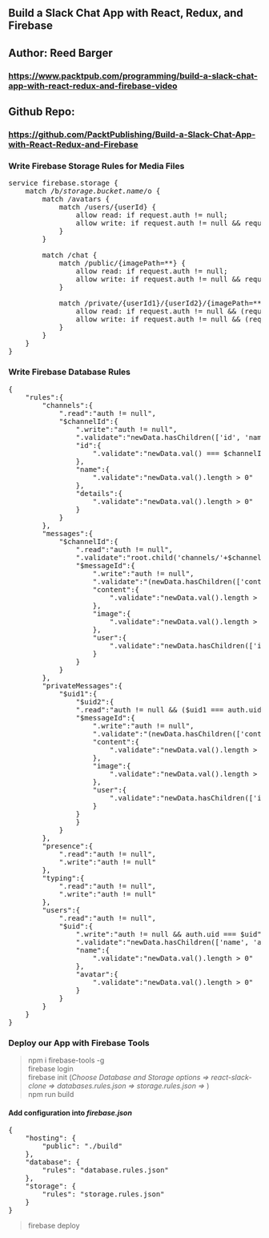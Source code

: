 ## Build a Slack Chat App with React, Redux, and Firebase
## Author: Reed Barger
### https://www.packtpub.com/programming/build-a-slack-chat-app-with-react-redux-and-firebase-video
## Github Repo:
### https://github.com/PacktPublishing/Build-a-Slack-Chat-App-with-React-Redux-and-Firebase

### Write Firebase Storage Rules for Media Files
<pre>
service firebase.storage {
    match /b/<i>storage.bucket.name</i>/o {
        match /avatars {
            match /users/{userId} {
                allow read: if request.auth != null;
                allow write: if request.auth != null && request.auth.uid == userId && request.resource.contentType.matches('image/.*') && request.resource.size < 1 * 1024 * 1024;
            }
        }

        match /chat {
            match /public/{imagePath=**} {
                allow read: if request.auth != null;
                allow write: if request.auth != null && request.resource.contentType.matches('image/.*') && request.resource.size < 1 * 1024 * 1024;
            }

            match /private/{userId1}/{userId2}/{imagePath=**} {
                allow read: if request.auth != null && (request.auth.uid == userId1 || request.auth.uid == userId2);
                allow write: if request.auth != null && (request.auth.uid == userId1 || request.auth.uid == userId2) && request.resource.contentType.matches('image/.*') && request.resource.size < 1 * 1024 * 1024;
            }
        }
    }
}
</pre>

### Write Firebase Database Rules
<pre>
{
    "rules":{
        "channels":{
            ".read":"auth != null",
            "$channelId":{
                ".write":"auth != null",
                ".validate":"newData.hasChildren(['id', 'name', 'createdBy', 'details'])",
                "id":{
                    ".validate":"newData.val() === $channelId"
                },
                "name":{
                    ".validate":"newData.val().length > 0"
                },
                "details":{
                    ".validate":"newData.val().length > 0"
                }
            }
        },
        "messages":{
            "$channelId":{
                ".read":"auth != null",
                ".validate":"root.child('channels/'+$channelId).exists()",
                "$messageId":{
                    ".write":"auth != null",
                    ".validate":"(newData.hasChildren(['content', 'user', 'timestamp']) && !newData.hasChildren(['image'])) || (newData.hasChildren(['image', 'user', 'timestamp']) && !newData.hasChildren(['content']))",
                    "content":{
                        ".validate":"newData.val().length > 0"
                    },
                    "image":{
                        ".validate":"newData.val().length > 0"
                    },
                    "user":{
                        ".validate":"newData.hasChildren(['id', 'name', 'avatar'])"
                    }
                }
            }
        },
        "privateMessages":{
            "$uid1":{
                "$uid2":{
                ".read":"auth != null && ($uid1 === auth.uid || $uid2 === auth.uid)",
                "$messageId":{
                    ".write":"auth != null",
                    ".validate":"(newData.hasChildren(['content', 'user', 'timestamp']) && !newData.hasChildren(['image'])) || (newData.hasChildren(['image', 'user', 'timestamp']) && !newData.hasChildren(['content']))",
                    "content":{
                        ".validate":"newData.val().length > 0"
                    },
                    "image":{
                        ".validate":"newData.val().length > 0"
                    },
                    "user":{
                        ".validate":"newData.hasChildren(['id', 'name', 'avatar'])"
                    }
                }
                }
            }
        },
        "presence":{
            ".read":"auth != null",
            ".write":"auth != null"
        },
        "typing":{
            ".read":"auth != null",
            ".write":"auth != null"
        },
        "users":{
            ".read":"auth != null",
            "$uid":{
                ".write":"auth != null && auth.uid === $uid",
                ".validate":"newData.hasChildren(['name', 'avatar'])",
                "name":{
                    ".validate":"newData.val().length > 0"
                },
                "avatar":{
                    ".validate":"newData.val().length > 0"
                }
            }
        }
    }
}
</pre>

### Deploy our App with Firebase Tools
> npm i firebase-tools -g<br />
> firebase login<br />
> firebase init (<i>Choose Database and Storage options => react-slack-clone => databases.rules.json => storage.rules.json => </i>)<br />
> npm run build<br />
#### Add configuration into <i>firebase.json</i>
<pre>
{
    "hosting": {
        "public": "./build"
    },
    "database": {
        "rules": "database.rules.json"
    },
    "storage": {
        "rules": "storage.rules.json"
    }
}
</pre>
> firebase deploy